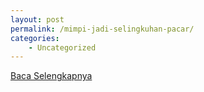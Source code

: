 ```yaml
---
layout: post
permalink: /mimpi-jadi-selingkuhan-pacar/
categories:
    - Uncategorized
---
```


[Baca Selengkapnya](/07)